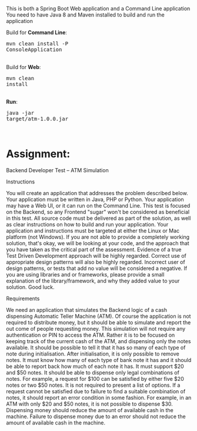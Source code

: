 This is both a Spring Boot Web application and a Command Line application
You need to have Java 8 and Maven installed to build and run the application

Build for <b>Command Line</b>: <pre>mvn clean install -P ConsoleApplication</pre><br>
Build for <b>Web</b>:          <pre>mvn clean install</pre><br>
<b>Run</b>: <pre>java -jar target/atm-1.0.0.jar</pre><br>


<h1>Assignment:</h1>

Backend Developer Test – ATM Simulation

Instructions

You will create an application that addresses the problem described below. 
Your application must be written in Java, PHP or Python. 
Your application may have a Web UI, or it can run on the Command Line. This test is focused on the Backend, so any Frontend "sugar" won't be considered as beneficial in this test.
All source code must be delivered as part of the solution, as well as clear instructions on how to build and run your application. 
Your application and instructions must be targeted at either the Linux or Mac platform (not Windows).
If you are not able to provide a completely working solution, that's okay, we will be looking at your code, and the approach that you have taken as the critical part of the assessment.
Evidence of a true Test Driven Development approach will be highly regarded. 
Correct use of appropriate design patterns will also be highly regarded.
Incorrect user of design patterns, or tests that add no value will be considered a negative.
If you are using libraries and or frameworks, please provide a small explanation of the library/framework, and why they added value to your solution.
Good luck.

Requirements

We need an application that simulates the Backend logic of a cash dispensing Automatic Teller Machine (ATM). 
Of course the application is not required to distribute money, but it should be able to simulate and report the out come of people requesting money. 
This simulation will not require any authentication or PIN to access the ATM. 
Rather it is to be focused on keeping track of the current cash of the ATM, and dispensing only the notes available.
It should be possible to tell it that it has so many of each type of note during initialisation. After initialisation, it is only possible to remove notes.
It must know how many of each type of bank note it has and it should be able to report back how much of each note it has.
It must support $20 and $50 notes.
It should be able to dispense only legal combinations of notes. For example, a request for $100 can be satisfied by either five $20 notes or two $50 notes. It is not required to present a list of options.
If a request cannot be satisfied due to failure to find a suitable combination of notes, it should report an error condition in some fashion. For example, in an ATM with only $20 and $50 notes, it is not possible to dispense $30. 
Dispensing money should reduce the amount of available cash in the machine. 
Failure to dispense money due to an error should not reduce the amount of available cash in the machine.


